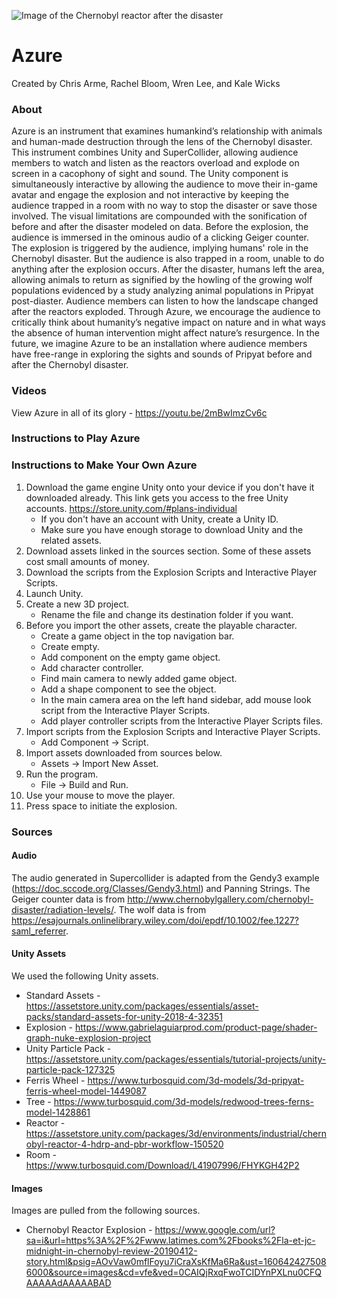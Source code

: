 ![Image of the Chernobyl reactor after the disaster](https://ca-times.brightspotcdn.com/dims4/default/4a0fc3d/2147483647/strip/true/crop/1810x1018+0+0/resize/840x472!/quality/90/?url=https%3A%2F%2Fcalifornia-times-brightspot.s3.amazonaws.com%2Fcd%2F68%2F90d7483dd5739249937653ff44dd%2Fla-1555089214-yatzjfbvxd-snap-image)

# Azure

Created by Chris Arme, Rachel Bloom, Wren Lee, and Kale Wicks

### About

Azure is an instrument that examines humankind’s relationship with animals and human-made destruction through the lens of the Chernobyl disaster. This instrument combines Unity and SuperCollider, allowing audience members to watch and listen as the reactors overload and explode on screen in a cacophony of sight and sound. The Unity component is simultaneously interactive by allowing the audience to move their in-game avatar and engage the explosion and not interactive by keeping the audience trapped in a room with no way to stop the disaster or save those involved. 
The visual limitations are compounded with the sonification of before and after the disaster modeled on data. Before the explosion, the audience is immersed in the ominous audio of a clicking Geiger counter. The explosion is triggered by the audience, implying humans' role in the Chernobyl disaster. But the audience is also trapped in a room, unable to do anything after the explosion occurs. After the disaster, humans left the area, allowing animals to return as signified by the howling of the growing wolf populations evidenced by a study analyzing animal populations in Pripyat post-diaster. Audience members can listen to how the landscape changed after the reactors exploded. 
Through Azure, we encourage the audience to critically think about humanity’s negative impact on nature and in what ways the absence of human intervention might affect nature’s resurgence.
In the future, we imagine Azure to be an installation where audience members have free-range in exploring the sights and sounds of Pripyat before and after the Chernobyl disaster.

### Videos
View Azure in all of its glory - https://youtu.be/2mBwImzCv6c

### Instructions to Play Azure

### Instructions to Make Your Own Azure
1. Download the game engine Unity onto your device if you don't have it downloaded already. This link gets you access to the free Unity accounts. https://store.unity.com/#plans-individual
   * If you don't have an account with Unity, create a Unity ID.
   * Make sure you have enough storage to download Unity and the related assets.
2. Download assets linked in the sources section. Some of these assets cost small amounts of money.
3. Download the scripts from the Explosion Scripts and Interactive Player Scripts.
4. Launch Unity.
5. Create a new 3D project.
   * Rename the file and change its destination folder if you want.
6. Before you import the other assets, create the playable character.
   * Create a game object in the top navigation bar.
   * Create empty.
   * Add component on the empty game object.
   * Add character controller.
   * Find main camera to newly added game object.
   * Add a shape component to see the object.
   * In the main camera area on the left hand sidebar, add mouse look script from the Interactive Player Scripts.
   * Add player controller scripts from the Interactive Player Scripts files.
7. Import scripts from the Explosion Scripts and Interactive Player Scripts.
   * Add Component -> Script.
8. Import assets downloaded from sources below.
   * Assets -> Import New Asset.
9. Run the program.
   * File -> Build and Run.
10. Use your mouse to move the player.
11. Press space to initiate the explosion.

### Sources
#### Audio
The audio generated in Supercollider is adapted from the Gendy3 example (https://doc.sccode.org/Classes/Gendy3.html) and Panning Strings. 
The Geiger counter data is from http://www.chernobylgallery.com/chernobyl-disaster/radiation-levels/. The wolf data is from https://esajournals.onlinelibrary.wiley.com/doi/epdf/10.1002/fee.1227?saml_referrer.

#### Unity Assets
We used the following Unity assets.
* Standard Assets - https://assetstore.unity.com/packages/essentials/asset-packs/standard-assets-for-unity-2018-4-32351
* Explosion - https://www.gabrielaguiarprod.com/product-page/shader-graph-nuke-explosion-project
* Unity Particle Pack - https://assetstore.unity.com/packages/essentials/tutorial-projects/unity-particle-pack-127325
* Ferris Wheel - https://www.turbosquid.com/3d-models/3d-pripyat-ferris-wheel-model-1449087
* Tree - https://www.turbosquid.com/3d-models/redwood-trees-ferns-model-1428861
* Reactor - https://assetstore.unity.com/packages/3d/environments/industrial/chernobyl-reactor-4-hdrp-and-pbr-workflow-150520
* Room - https://www.turbosquid.com/Download/L41907996/FHYKGH42P2

#### Images
Images are pulled from the following sources.
* Chernobyl Reactor Explosion - https://www.google.com/url?sa=i&url=https%3A%2F%2Fwww.latimes.com%2Fbooks%2Fla-et-jc-midnight-in-chernobyl-review-20190412-story.html&psig=AOvVaw0mflFoyu7iCraXsKfMa6Ra&ust=1606424275086000&source=images&cd=vfe&ved=0CAIQjRxqFwoTCIDYnPXLnu0CFQAAAAAdAAAAABAD
